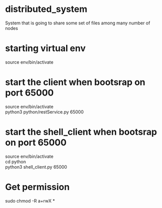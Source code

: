 # distributed_system
System that is going to share some set of files among many number of nodes

# starting virtual env
source env/bin/activate

# start the client when bootsrap on port 65000
source env/bin/activate <br/>
python3 python/restService.py 65000 <br/>


# start the shell_client when bootsrap on port 65000
source env/bin/activate <br/>
cd python <br/>
python3 shell_client.py 65000 <br/>

# Get permission
sudo chmod -R a+rwX *

